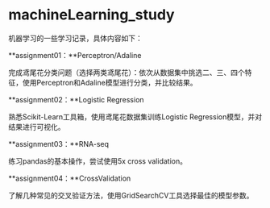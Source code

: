 # machineLearning_study
机器学习的一些学习记录，具体内容如下：

**assignment01：**Perceptron/Adaline

完成鸢尾花分类问题（选择两类鸢尾花）：依次从数据集中挑选二、三、四个特征，使用Perceptron和Adaline模型进行分类，并比较结果。

**assignment02：**Logistic Regression

熟悉Scikit-Learn工具箱，使用鸢尾花数据集训练Logistic Regression模型，并对结果进行可视化。

**assignment03：**RNA-seq

练习pandas的基本操作，尝试使用5x cross validation。

**assignment04：**CrossValidation

了解几种常见的交叉验证方法，使用GridSearchCV工具选择最佳的模型参数。